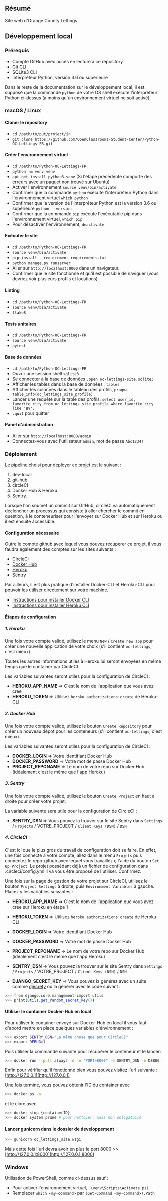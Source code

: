 ## Résumé

Site web d'Orange County Lettings

## Développement local

### Prérequis

- Compte GitHub avec accès en lecture à ce repository
- Git CLI
- SQLite3 CLI
- Interpréteur Python, version 3.6 ou supérieure

Dans le reste de la documentation sur le développement local, il est supposé que la commande `python` de votre OS shell exécute l'interpréteur Python ci-dessus (à moins qu'un environnement virtuel ne soit activé).

### macOS / Linux

#### Cloner le repository

- `cd /path/to/put/project/in`
- `git clone https://github.com/OpenClassrooms-Student-Center/Python-OC-Lettings-FR.git`

#### Créer l'environnement virtuel

- `cd /path/to/Python-OC-Lettings-FR`
- `python -m venv venv`
- `apt-get install python3-venv` (Si l'étape précédente comporte des erreurs avec un paquet non trouvé sur Ubuntu)
- Activer l'environnement `source venv/bin/activate`
- Confirmer que la commande `python` exécute l'interpréteur Python dans l'environnement virtuel
`which python`
- Confirmer que la version de l'interpréteur Python est la version 3.6 ou supérieure `python --version`
- Confirmer que la commande `pip` exécute l'exécutable pip dans l'environnement virtuel, `which pip`
- Pour désactiver l'environnement, `deactivate`

#### Exécuter le site

- `cd /path/to/Python-OC-Lettings-FR`
- `source venv/bin/activate`
- `pip install --requirement requirements.txt`
- `python manage.py runserver`
- Aller sur `http://localhost:8000` dans un navigateur.
- Confirmer que le site fonctionne et qu'il est possible de naviguer (vous devriez voir plusieurs profils et locations).

#### Linting

- `cd /path/to/Python-OC-Lettings-FR`
- `source venv/bin/activate`
- `flake8`

#### Tests unitaires

- `cd /path/to/Python-OC-Lettings-FR`
- `source venv/bin/activate`
- `pytest`

#### Base de données

- `cd /path/to/Python-OC-Lettings-FR`
- Ouvrir une session shell `sqlite3`
- Se connecter à la base de données `.open oc-lettings-site.sqlite3`
- Afficher les tables dans la base de données `.tables`
- Afficher les colonnes dans le tableau des profils, `pragma table_info(oc_lettings_site_profile);`
- Lancer une requête sur la table des profils, `select user_id, favorite_city from
  oc_lettings_site_profile where favorite_city like 'B%';`
- `.quit` pour quitter

#### Panel d'administration

- Aller sur `http://localhost:8000/admin`
- Connectez-vous avec l'utilisateur `admin`, mot de passe `Abc1234!`

### Déploiement

Le pipeline choisi pour déployer ce projet est le suivant : 

1. dev-local
2. git-hub
3. circleCI
4. Docker Hub & Heroku
5. Sentry.

Lorsque l'on soumet un commit sur GitHub, circleCI va automatiquement déclencher un processus qui consiste à aller chercher le commit en question, à le conteneuriser pour l'envoyer sur Docker Hub et sur Heroku ou il est ensuite accessible.

#### Configuration nécessaire

Outre le compte github avec lequel vous pouvez récupèrer ce projet, il vous faudra également des comptes sur les sites suivants :

- [CircleCi](https://circleci.com/signup/)
- [Docker Hub](https://hub.docker.com/signup?next=%2Forgs%3Fref%3Dlogin)
- [Heroku](https://signup.heroku.com/)
- [Sentry](https://sentry.io/signup/)

Par ailleurs, il est plus pratique d'installer Docker-CLI et Heroku-CLI pour pouvoir les utiliser directement sur votre machine.

- [Instructions pour installer Docker CLI](https://docs.docker.com/engine/install/)
- [Instructions pour installer Heroku CLI](https://devcenter.heroku.com/articles/heroku-cli)


#### Étapes de configuration

##### 1. Heroku
Une fois votre compte validé, utilisez le menu `New` / `Create new app` pour créer une nouvelle application de votre choix (s'il contient `oc-lettings`, c'est mieux).

Toutes les autres informations utiles à Heroku lui seront envoyées en même temps que le container par CircleCI.

Les variables suivantes seront utiles pour la configuration de CircleCI :
- **HEROKU_APP_NAME** => C'est le nom de l'application que vous avez crée
- **HEROKU_TOKEN** => Utilisez `heroku authorizations:create` de Heroku-CLI

##### 2. Docker Hub
Une fois votre compte validé, utilisez le bouton `Create Repository` pour créer un nouveau dépot pour les conteneurs (s'il contient `oc-lettings`, c'est mieux).

Les variables suivantes seront utiles pour la configuration de CircleCI :
- **DOCKER_LOGIN** => Votre identifiant Docker Hub
- **DOCKER_PASSWORD** => Votre mot de passe Docker Hub
- **PROJECT_REPONAME** => Le nom de votre repo sur Docker Hub (idéalement c'est le même que l'app Heroku)

##### 3. Sentry
Une fois votre compte validé, utilisez le bouton `Create Project` en haut à droite pour créer votre projet.

La variable suivante sera utile pour la configuration de CircleCI :
- **SENTRY_DSN** => Vous pouvez la trouver sur le site Sentry dans `Settings` / `Projects` / VOTRE_PROJECT / `Client Keys (DSN)` / `DSN`

##### 4. CircleCI
C'est ici que le plus gros du travail de configuration doit se faire. En effet, une fois connecté à votre compte, allez dans le menu `Projets` puis connectez le repo-github avec lequel vous travaillez ç l'aide du bouton `Set Up Project`. Le projet possédant déjà un fichier de configuration dans .circleci/config.yml il va vous être proposé de l'utiliser. Confirmez.

Une fois sur la page de gestion de votre projet sur CircleCI, utilisez le bouton `Project Settings` à droite, puis `Environment Variables` à gauche. Placez y les variables suivantes :

- **HEROKU_APP_NAME** => C'est le nom de l'application que vous avez crée sur Heroku en étape 1
- **HEROKU_TOKEN** => Utilisez `heroku authorizations:create` de Heroku-CLI

- **DOCKER_LOGIN** => Votre identifiant Docker Hub
- **DOCKER_PASSWORD** => Votre mot de passe Docker Hub
- **PROJECT_REPONAME** => Le nom de votre repo sur Docker Hub (idéalement c'est le même que l'app Heroku)

- **SENTRY_DSN** => Vous pouvez la trouver sur le site Sentry dans `Settings` / `Projects` / VOTRE_PROJECT / `Client Keys (DSN)` / `DSN`

- **DJANGO_SECRET_KEY** => Vous pouvez la générez avec un suite comme [djecrety](https://djecrety.ir/) ou la générer avec le code suivant :

```bash
>>> from django.core.management import utils
>>> print(utils.get_random_secret_key())
```


#### Utiliser le container Docker-Hub en local

Pour utiliser le container envoyé sur Docker-Hub en local il vous faut d'abord mettre en place quelques variables d'énvironnement :

```bash
>>> export SENTRY_DSN="La même chose que pour CircleCI"
>>> export DEBUG=1
```

Puis utiliser la commande suivante pour récupèrer le conteneur et le lancer:

```bash
>>> docker run --pull always -d -e "PORT=8000" -e SENTRY_DSN -e DEBUG -p 80:8000 valkea/oc-lettings
```

Enfin pour vérifier qu'il fonctionne bien vous pouvez visitez l'url suivante : [http://127.0.0.1](http://127.0.0.1)

Une fois terminé, vous pouvez obtenir l'ID du container avec 

```bash
>>> docker ps -a
```

et le clore avec 

```bash
>>> docker stop {containerID}
>>> docker system prune # pour nettoyer, mais non obligatoire
```

#### Lancer gunicorn dans le dossier de developpement

```bash
>>> gunicorn oc_lettings_site.wsgi
```
Mais cette fois l'url devra avoir en plus le port 8000 >> [http://127.0.0.1:8000](http://127.0.0.1:8000)

### Windows

Utilisation de PowerShell, comme ci-dessus sauf :

- Pour activer l'environnement virtuel, `.\venv\Scripts\Activate.ps1` 
- Remplacer `which <my-command>` par `(Get-Command <my-command>).Path`
